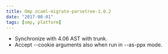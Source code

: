```yaml
---
title: Omp ocaml-migrate-parsetree-1.0.2
date: "2017-08-01"
tags: [omp, platform]
---
```


- Synchronize with 4.06 AST with trunk.
- Accept --cookie arguments also when run in --as-ppx mode.
